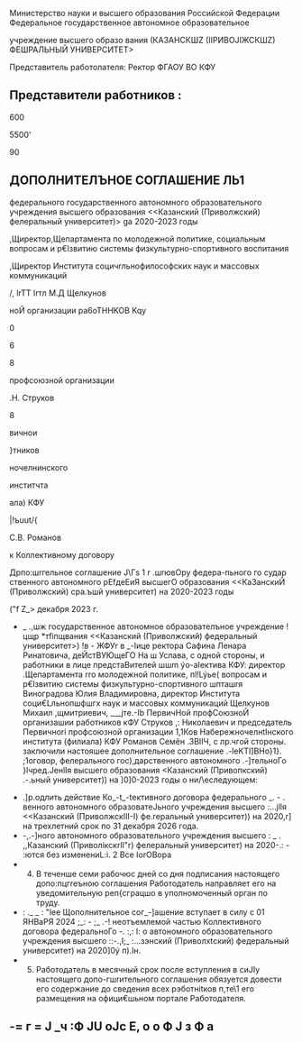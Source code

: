 Министерство  науки и высшего  образования  Российской  Федерации Федеральное  государственное  автономное  образовательное

учреждение  высшего  образо вания (КАЗАНСКШZ  (IIРИВОJIЖСКШZ)  ФЕШРАЛЬНЫЙ  УНИВЕРСИТЕТ&gt;

Представитель  работолателя:  Ректор ФГАОУ ВО КФУ

## Представители  работников  :

<!-- image -->

<!-- image -->

600

5500'

90

## ДОПОЛНИТЕЛЪНОЕ  СОГЛАШЕНИЕ  ЛЬ1

федерального  государственного  автономного  образовательного учреждения  высшего  образования &lt;&lt;Казанский  (Приволжский)  фелеральный  университет)&gt; gа  2020-2023  годы

,Щиректор,Щепартамента по молодежной  политике,  социальным вопросам  и  р€Iзвитию системы физкультурно-спортивного воспитания

<!-- image -->

,Щиректор Института  социчrльнофилософских  наук и массовых коммуникаций

<!-- image -->

/, lrTT Irтл М.Д  Щелкунов

ноЙ организации pa6oTHHKOB Kqy

0

6

8

профсоюзной  организации

.Н. Струков

8

вичнои

}тников

ночелнинского

инститчта

ала) КФУ

|!ъuut/{

С.В. Романов

к Коллективному договору

Дрпо:шrгельное  соглашение  J\Гs 1 r .шrювOру  федера-пьного  го судар ственного  автономного рЕfдеЕиЯ  высшегО  образования  &lt;&lt;КаЗанскиЙ  (Приволжский) сра.ъшй университет)  на 2020-2023  годы

("f Z\_&gt; декабря  202З г.

* \_  .,шж государственное  автономное  образователъное  учреждение !цщp *тfiпщвания  &lt;&lt;Казанский  (Приволжский)  федеральный  университет&gt;) !в  -  ЖФУr в \_-Iице  ректора  Сафина  Ленара  Ринатовича,  деЙстВУЮщеГО  На ш Услава, с  одной стороны, и  работники  в  лице  предстаВителей шшm ýо-аIектива  КФУ:  директор .Щепартамента rrо молодежной  политике, пl!Lýье( вопросам и р€lзвитию системы физкультурно-спортивного шпташrя  Виноградова  Юлия Владимировна,  директор  Института  соци€Lльнопшфшгх  наук и массовых коммуникаций  Щелкунов  Михаил ,щмитриевич, \_\_\_jтe.-Ib ПервичНой профСоюзноЙ  организашии  работников кФУ Струков ,: Николаевич и председатель  Первичноri  профсоюзной  организации 1,1Ков  НабережночелнtIнского  института (филиала)  КФУ Романов Семён .ЗВIIЧ, с лр.чгой  стороны.  заключили настояшее  дополнительное  соглашение .-leKTI]BHo}1}.  ;1оговор\,  фелерального гос),дарственного  автономного .-]тельноГо  }lчред.JенlIя  высшего образования  &lt;Казанский  (Привопкский) .-.ьный  университет))  на ]0]0-2023  годы о ни/\еследующем:

- .]р.одлить действие Ко\_-t\_-tективного  договора федерального \_.  -  . венного автономного образоватеJьного учреждения высшего :...jllя &lt;&lt;Казанский  (ПриволжскIII-I)  фе.rеральный  университет))  на 2020,r] на трехлетний  срок по З1 декабря  2026 года.
- -,.-]ного  автономного  образовательного  учреждения  высшего : \_  .  ,,Казанский  (ПриволiкскrlI"r)  фелеральный  университет) на 2020-.: -  :ются без изменениL:i. 2 Bce IorOBopa
- 4. В  теченше  семи  рабочюс  дней со дня  подписания  настоящего допо:пцгrеъною  соглашения Работодатель  направляет  его на  уведомительную реп{сграцшо  в  уполномоченный  орган  по труду.
- : .\_ \_ : "lее Щополнительное сог\_-]ашение  вступает  в силу с 01 ЯНВаРЯ  2024 ;\_: -  ;\_  .-! неотъемлемой частью Коллективного договора федеральноГо -.  :,: l: о автономного образовательного учреждения высшего ::-.,l;\_  :...зэнский  (Приволхtский)  федеральный  университет) на 2020]0ý п).Iн.
- 5. Работодатель  в месячный  срок после вступления  в сиJIу настоящего допо-гшrительного соглашения  обязуется  довести  его содержание  до  сведения  всех рэботнitков  п\,те\1 его  размещения  на офици€шьном портале  Работодателя.

<!-- image -->

## -= г = J \_ч :Ф JU oJc Е, о о Ф J з Ф а